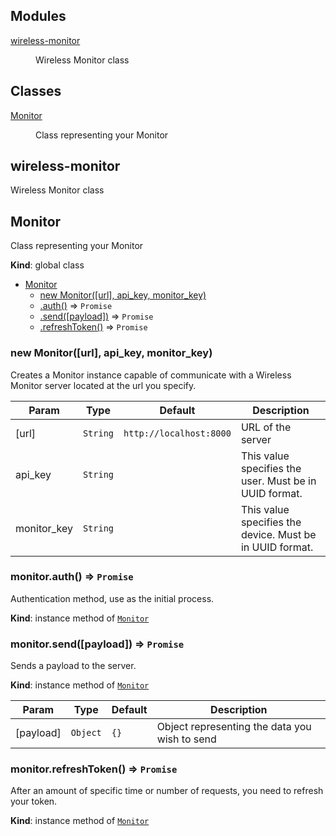 ## Modules

<dl>
<dt><a href="#module_wireless-monitor">wireless-monitor</a></dt>
<dd><p>Wireless Monitor class</p>
</dd>
</dl>

## Classes

<dl>
<dt><a href="#Monitor">Monitor</a></dt>
<dd><p>Class representing your Monitor</p>
</dd>
</dl>

<a name="module_wireless-monitor"></a>

## wireless-monitor
Wireless Monitor class

<a name="Monitor"></a>

## Monitor
Class representing your Monitor

**Kind**: global class  

* [Monitor](#Monitor)
    * [new Monitor([url], api_key, monitor_key)](#new_Monitor_new)
    * [.auth()](#Monitor+auth) ⇒ <code>Promise</code>
    * [.send([payload])](#Monitor+send) ⇒ <code>Promise</code>
    * [.refreshToken()](#Monitor+refreshToken) ⇒ <code>Promise</code>

<a name="new_Monitor_new"></a>

### new Monitor([url], api_key, monitor_key)
Creates a Monitor instance capable of communicate with a Wireless Monitor
server located at the url you specify.


| Param | Type | Default | Description |
| --- | --- | --- | --- |
| [url] | <code>String</code> | <code>http://localhost:8000</code> | URL of the server |
| api_key | <code>String</code> |  | This value specifies the user. Must be in UUID format. |
| monitor_key | <code>String</code> |  | This value specifies the device. Must be in UUID format. |

<a name="Monitor+auth"></a>

### monitor.auth() ⇒ <code>Promise</code>
Authentication method, use as the initial process.

**Kind**: instance method of [<code>Monitor</code>](#Monitor)  
<a name="Monitor+send"></a>

### monitor.send([payload]) ⇒ <code>Promise</code>
Sends a payload to the server.

**Kind**: instance method of [<code>Monitor</code>](#Monitor)  

| Param | Type | Default | Description |
| --- | --- | --- | --- |
| [payload] | <code>Object</code> | <code>{}</code> | Object representing the data you wish to send |

<a name="Monitor+refreshToken"></a>

### monitor.refreshToken() ⇒ <code>Promise</code>
After an amount of specific time or number of requests, you need
to refresh your token.

**Kind**: instance method of [<code>Monitor</code>](#Monitor)  

